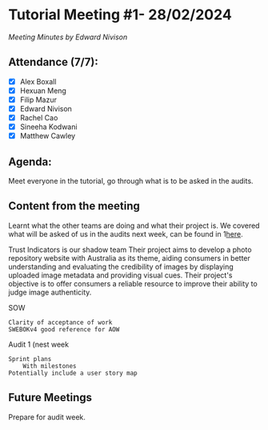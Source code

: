 # Tutorial Meeting #1- 28/02/2024

*Meeting Minutes by Edward Nivison*

## Attendance (7/7):

- [X] Alex Boxall
- [X] Hexuan Meng
- [X] Filip Mazur
- [X] Edward Nivison
- [X] Rachel Cao
- [X] Sineeha Kodwani
- [X] Matthew Cawley

## Agenda:

Meet everyone in the tutorial, go through what is to be asked in the audits. 

## Content from the meeting

Learnt what the other teams are doing and what their project is.
We covered what will be asked of us in the audits next week, can be found in 1[here](https://comp.anu.edu.au/TechLauncher/current_students/evaluation/project_audits/).

Trust Indicators is our shadow team
Their project aims to develop a photo repository website with Australia as its theme, aiding consumers in better understanding and evaluating the credibility of images by displaying uploaded image metadata and providing visual cues. Their project's objective is to offer consumers a reliable resource to improve their ability to judge image authenticity.

SOW

    Clarity of acceptance of work
    SWEBOKv4 good reference for AOW

Audit 1 (nest week

    Sprint plans
        With milestones
    Potentially include a user story map

## Future Meetings

Prepare for audit week.
